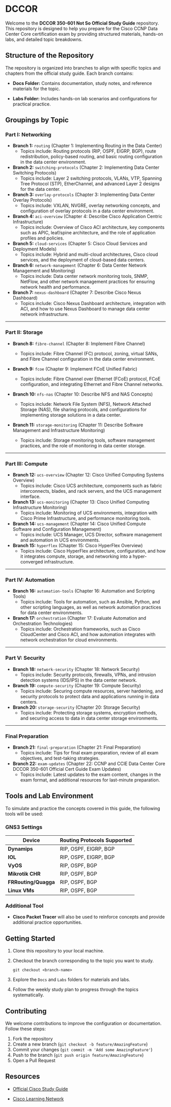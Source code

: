 # DCCOR

Welcome to the **DCCOR 350-601 Not So Official Study Guide** repository. This repository is designed to help you prepare for the Cisco CCNP Data Center Core certification exam by providing structured materials, hands-on labs, and detailed topic breakdowns.

## Structure of the Repository

The repository is organized into branches to align with specific topics and chapters from the official study guide. Each branch contains:

- **Docs Folder:** Contains documentation, study notes, and reference materials for the topic.
    
- **Labs Folder:** Includes hands-on lab scenarios and configurations for practical practice.
    

## Groupings by Topic

### Part I: Networking

- **Branch 1:** `routing` (Chapter 1: Implementing Routing in the Data Center)
    - Topics include: Routing protocols (RIP, OSPF, EIGRP, BGP), route redistribution, policy-based routing, and basic routing configuration in the data center environment.
- **Branch 2:** `switching-protocols` (Chapter 2: Implementing Data Center Switching Protocols)
    - Topics include: Layer 2 switching protocols, VLANs, VTP, Spanning Tree Protocol (STP), EtherChannel, and advanced Layer 2 designs for the data center.
- **Branch 3:** `overlay-protocols` (Chapter 3: Implementing Data Center Overlay Protocols)
    - Topics include: VXLAN, NVGRE, overlay networking concepts, and configuration of overlay protocols in a data center environment.
- **Branch 4:** `aci-overview` (Chapter 4: Describe Cisco Application Centric Infrastructure)
    - Topics include: Overview of Cisco ACI architecture, key components such as APIC, leaf/spine architecture, and the role of application profiles and policies.
- **Branch 5:** `cloud-services` (Chapter 5: Cisco Cloud Services and Deployment Models)
    - Topics include: Hybrid and multi-cloud architectures, Cisco cloud services, and the deployment of cloud-based data centers.
- **Branch 6:** `network-management` (Chapter 6: Data Center Network Management and Monitoring)
    - Topics include: Data center network monitoring tools, SNMP, NetFlow, and other network management practices for ensuring network health and performance.
- **Branch 7:** `nexus-dashboard` (Chapter 7: Describe Cisco Nexus Dashboard)
    - Topics include: Cisco Nexus Dashboard architecture, integration with ACI, and how to use Nexus Dashboard to manage data center network infrastructure.

---

### Part II: Storage

- **Branch 8:** `fibre-channel` (Chapter 8: Implement Fibre Channel)
    
    - Topics include: Fibre Channel (FC) protocol, zoning, virtual SANs, and Fibre Channel configuration in the data center environment.
- **Branch 9:** `fcoe` (Chapter 9: Implement FCoE Unified Fabric)
    
    - Topics include: Fibre Channel over Ethernet (FCoE) protocol, FCoE configuration, and integrating Ethernet and Fibre Channel networks.
- **Branch 10:** `nfs-nas` (Chapter 10: Describe NFS and NAS Concepts)
    
    - Topics include: Network File System (NFS), Network Attached Storage (NAS), file sharing protocols, and configurations for implementing storage solutions in a data center.
- **Branch 11:** `storage-monitoring` (Chapter 11: Describe Software Management and Infrastructure Monitoring)
    
    - Topics include: Storage monitoring tools, software management practices, and the role of monitoring in data center storage.

---

### Part III: Compute

- **Branch 12:** `ucs-overview` (Chapter 12: Cisco Unified Computing Systems Overview)
    - Topics include: Cisco UCS architecture, components such as fabric interconnects, blades, and rack servers, and the UCS management interface.
- **Branch 13:** `ucs-monitoring` (Chapter 13: Cisco Unified Computing Infrastructure Monitoring)
    - Topics include: Monitoring of UCS environments, integration with Cisco Prime Infrastructure, and performance monitoring tools.
- **Branch 14:** `ucs-management` (Chapter 14: Cisco Unified Compute Software and Configuration Management)
    - Topics include: UCS Manager, UCS Director, software management and automation in UCS environments.
- **Branch 15:** `hyperflex` (Chapter 15: Cisco HyperFlex Overview)
    - Topics include: Cisco HyperFlex architecture, configuration, and how it integrates compute, storage, and networking into a hyper-converged infrastructure.

---

### Part IV: Automation

- **Branch 16:** `automation-tools` (Chapter 16: Automation and Scripting Tools)
    - Topics include: Tools for automation, such as Ansible, Python, and other scripting languages, as well as network automation practices for data center environments.
- **Branch 17:** `orchestration` (Chapter 17: Evaluate Automation and Orchestration Technologies)
    - Topics include: Orchestration frameworks, such as Cisco CloudCenter and Cisco ACI, and how automation integrates with network orchestration for cloud environments.

---

### Part V: Security

- **Branch 18:** `network-security` (Chapter 18: Network Security)
    - Topics include: Security protocols, firewalls, VPNs, and intrusion detection systems (IDS/IPS) in the data center network.
- **Branch 19:** `compute-security` (Chapter 19: Compute Security)
    - Topics include: Securing compute resources, server hardening, and security protocols to protect data and applications running in data centers.
- **Branch 20:** `storage-security` (Chapter 20: Storage Security)
    - Topics include: Protecting storage systems, encryption methods, and securing access to data in data center storage environments.

---

### Final Preparation

- **Branch 21:** `final-preparation` (Chapter 21: Final Preparation)
    - Topics include: Tips for final exam preparation, review of all exam objectives, and test-taking strategies.
- **Branch 22:** `exam-updates` (Chapter 22: CCNP and CCIE Data Center Core DCCOR 350-601 Official Cert Guide Exam Updates)
    - Topics include: Latest updates to the exam content, changes in the exam format, and additional resources for last-minute preparation.
## Tools and Lab Environment

To simulate and practice the concepts covered in this guide, the following tools will be used:

### GNS3 Settings

|**Device**|**Routing Protocols Supported**|
|---|---|
|**Dynamips**|RIP, OSPF, EIGRP, BGP|
|**IOL**|RIP, OSPF, EIGRP, BGP|
|**VyOS**|RIP, OSPF, BGP|
|**Mikrotik CHR**|RIP, OSPF, BGP|
|**FRRouting/Quagga**|RIP, OSPF, BGP|
|**Linux VMs**|RIP, OSPF, BGP|

### Additional Tool

- **Cisco Packet Tracer** will also be used to reinforce concepts and provide additional practice opportunities.
    

## Getting Started

1. Clone this repository to your local machine.
    
2. Checkout the branch corresponding to the topic you want to study.
    
    ```
    git checkout <branch-name>
    ```
    
3. Explore the `Docs` and `Labs` folders for materials and labs.
    
4. Follow the weekly study plan to progress through the topics systematically.
    

## Contributing

We welcome contributions to improve the configuration or documentation. Follow these steps:

1. Fork the repository
2. Create a new branch (`git checkout -b feature/AmazingFeature`)
3. Commit your changes (`git commit -m 'Add some AmazingFeature'`)
4. Push to the branch (`git push origin feature/AmazingFeature`)
5. Open a Pull Request
## Resources

- [Official Cisco Study Guide](https://www.cisco.com)
    
- [Cisco Learning Network](https://learningnetwork.cisco.com)
    

